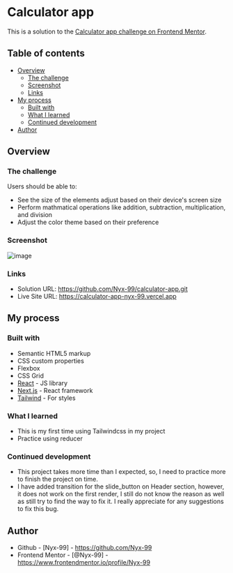# Calculator app

This is a solution to the [Calculator app challenge on Frontend Mentor](https://www.frontendmentor.io/challenges/calculator-app-9lteq5N29). 

## Table of contents

- [Overview](#overview)
  - [The challenge](#the-challenge)
  - [Screenshot](#screenshot)
  - [Links](#links)
- [My process](#my-process)
  - [Built with](#built-with)
  - [What I learned](#what-i-learned)
  - [Continued development](#continued-development)
- [Author](#author)

## Overview

### The challenge

Users should be able to:

- See the size of the elements adjust based on their device's screen size
- Perform mathmatical operations like addition, subtraction, multiplication, and division
- Adjust the color theme based on their preference

### Screenshot

![image](https://github.com/Nyx-99/calculator-app/assets/125676643/6283fd5c-5d99-41ef-a6f0-e7fc88c7a1bc)


### Links

- Solution URL: https://github.com/Nyx-99/calculator-app.git
- Live Site URL: https://calculator-app-nyx-99.vercel.app

## My process

### Built with

- Semantic HTML5 markup
- CSS custom properties
- Flexbox
- CSS Grid
- [React](https://reactjs.org/) - JS library
- [Next.js](https://nextjs.org/) - React framework
- [Tailwind]((https://tailwindcss.com)) - For styles


### What I learned

- This is my first time using Tailwindcss in my project
- Practice using reducer

### Continued development

- This project takes more time than I expected, so, I need to practice more to finish the project on time.
- I have added transition for the slide_button on Header section, however, it does not work on the first render, I still do not know the reason as well as still try to find the way to fix it. I really appreciate for any suggestions to fix this bug. 

## Author

- Github - [Nyx-99] - https://github.com/Nyx-99
- Frontend Mentor - [@Nyx-99] - https://www.frontendmentor.io/profile/Nyx-99
  
